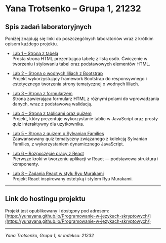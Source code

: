 # Yana Trotsenko – Grupa 1, 21232

## Spis zadań laboratoryjnych

Poniżej znajdują się linki do poszczególnych laboratoriów wraz z krótkim opisem każdego projektu.

- [Lab 1 – Strona z tabelą](https://github.com/yunayana/Programowanie-w-jezykach-skryptowych/tree/main/Lab1)  
  Prosta strona HTML prezentująca tabelę z listą osób. Ćwiczenie w tworzeniu i stylowaniu tabel oraz podstawowych elementów HTML.

- [Lab 2 – Strona o wodnych liliach z Bootstrap](https://github.com/yunayana/Programowanie-w-jezykach-skryptowych/tree/main/Lab2)  
  Projekt wykorzystujący framework Bootstrap do responsywnego i estetycznego tworzenia strony tematycznej o wodnych liliach.

- [Lab 3 – Strona z formularzem](https://github.com/yunayana/Programowanie-w-jezykach-skryptowych/tree/main/Lab3)  
  Strona zawierająca formularz HTML z różnymi polami do wprowadzania danych, wraz z podstawową walidacją.

- [Lab 4 – Strona z tablicami oraz quizem](https://github.com/yunayana/Programowanie-w-jezykach-skryptowych/tree/main/Lab4)  
  Projekt, który prezentuje wykorzystanie tablic w JavaScript oraz prosty quiz interaktywny dla użytkownika.

- [Lab 5 – Strona z quizem o Sylvanian Families](https://github.com/yunayana/Programowanie-w-jezykach-skryptowych/tree/main/Lab5)  
  Zaawansowany quiz tematyczny związanego z kolekcją Sylvanian Families, z wykorzystaniem dynamicznego JavaScript.

- [Lab 6 – Rozpoczęcie pracy z React](https://github.com/yunayana/Programowanie-w-jezykach-skryptowych/tree/main/Lab6)  
  Pierwsze kroki w tworzeniu aplikacji w React — podstawowa struktura i komponenty.

- [Lab 8 – Zadania React w stylu Ryu Murakami](https://github.com/yunayana/Programowanie-w-jezykach-skryptowych/tree/main/Lab8)  
  Projekt React inspirowany estetyką i stylem Ryu Murakami.

---

## Link do hostingu projektu

Projekt jest opublikowany i dostępny pod adresem:  
[https://yunayana.github.io/Programowanie-w-jezykach-skryptowych/](https://yunayana.github.io/Programowanie-w-jezykach-skryptowych/)

---


*Yana Trotsenko, Grupa 1, nr indeksu: 21232*

